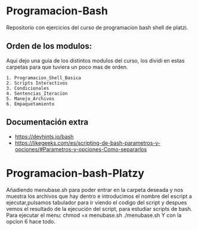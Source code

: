 # Programacion-Bash
Repositorio con ejercicios del curso de programacion bash shell de platzi.

## Orden de los modulos:
Aqui dejo una guia de los distintos modulos del curso, los dividi en estas carpetas para que tuviera un poco mas de orden.

```
1. Programacion_Shell_Basica
2. Scripts Interactivos
3. Condicionales
4. Sentencias_Iteracion
5. Manejo_Archivos
6. Empaquetamiento

```
## Documentación extra
- https://devhints.io/bash
- https://likegeeks.com/es/scripting-de-bash-parametros-y-opciones/#Parametros-y-opciones-Como-separarlos
# Programacion-bash-Platzy
Añadiendo menubase.sh para poder entrar en la carpeta deseada y nos muestra los archivos que hay dentro e introducimos el nombre del escript a ejecutar,pulsamos tabulador para ir viendo el codigo del script y despues vemos el resultado de la ejecución del script, para estudiar scripts de bash.
Para ejecutar el menu:
chmod +x menubase.sh
./menubase.sh
Y con la opcion 6 hace todo.
